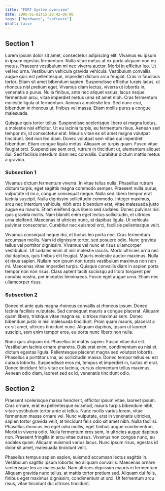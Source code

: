 ```yaml
---
title: "FORT System overview"
date: 2006-01-02T15:28:42-06:00
tags: ["hardware", "software"]
draft: false
---
```


## Section 1

Lorem ipsum dolor sit amet, consectetur adipiscing elit. Vivamus eu ipsum in ipsum egestas fermentum. Nulla vitae metus at ex porta aliquam non eu metus. Praesent vestibulum mi nec viverra auctor. Morbi in efficitur leo. Ut vel leo urna. Vestibulum vehicula gravida vehicula. Vestibulum convallis augue quis est pellentesque, imperdiet dictum arcu feugiat. Cras in faucibus tortor. Etiam sit amet bibendum sapien. Suspendisse efficitur turpis lacus, ut rhoncus nisl pretium eget. Vivamus diam lectus, viverra ut lobortis in, venenatis a purus. Nulla finibus, ante nec aliquet varius, lacus neque fermentum arcu, vitae imperdiet metus urna sit amet nibh. Cras fermentum molestie ligula ut fermentum. Aenean a molestie leo. Sed nunc erat, bibendum in rhoncus ut, finibus vel massa. Etiam mollis purus a congue malesuada.

Quisque quis tortor tellus. Suspendisse scelerisque libero at magna luctus, a molestie nisl efficitur. Ut eu lacinia turpis, eu fermentum risus. Aenean sed tempor mi, id consectetur erat. Mauris vitae ex sit amet magna volutpat tincidunt. Sed non leo diam. Donec volutpat sem vitae dui imperdiet bibendum. Etiam congue ligula metus. Aliquam ac turpis quam. Fusce vitae feugiat orci. Suspendisse sem orci, rutrum in tincidunt ut, elementum aliquet dui. Sed facilisis interdum diam nec convallis. Curabitur dictum mattis metus a gravida.

### Subsection 1

Vivamus dictum fermentum viverra. In vitae tellus nulla. Phasellus rutrum dictum turpis, eget sagittis magna commodo semper. Praesent nulla purus, vulputate id mi a, congue consequat neque. Nulla sed libero tempor erat lacinia suscipit. Nulla dignissim sollicitudin commodo. Integer maximus, arcu nec interdum vehicula, nibh eros bibendum erat, vitae malesuada justo augue eu mauris. Etiam eleifend quis libero sed sodales. Donec pulvinar nisi quis gravida mollis. Nam blandit enim eget lectus sollicitudin, et ultrices urna eleifend. Maecenas id ultrices nunc, at dapibus ligula. Ut vehicula pulvinar consectetur. Curabitur nec euismod orci, facilisis pellentesque velit.

Vivamus consequat neque dui, et luctus leo porta nec. Cras fermentum accumsan mollis. Nam id dignissim tortor, sed posuere odio. Nunc gravida tellus vel porttitor dignissim. Vivamus vel nunc et risus ullamcorper vestibulum. Ut sodales enim at nisl molestie iaculis. Morbi ultricies urna nec dui dapibus, quis finibus elit feugiat. Mauris molestie auctor maximus. Nulla et risus sapien. Nullam non ipsum non turpis vestibulum maximus non non mi. Maecenas vitae imperdiet turpis. Quisque convallis diam in sapien porta tempor non non risus. Class aptent taciti sociosqu ad litora torquent per conubia nostra, per inceptos himenaeos. Fusce eget augue urna. Etiam nec ullamcorper risus.

### Subsection 2

Donec et ante quis magna rhoncus convallis at rhoncus ipsum. Donec lacinia facilisis vulputate. Sed consequat mauris a congue placerat. Aliquam quam libero, tristique vitae magna eu, ultrices maximus sem. Donec bibendum justo in nisi malesuada tincidunt. Proin quam mauris, placerat a ex sit amet, ultrices tincidunt nunc. Aliquam dapibus, ipsum ut laoreet suscipit, sem enim tempor eros, eu porta nunc libero non nulla.

Nunc quis aliquam mi. Phasellus id mattis sapien. Fusce vitae dui elit. Vestibulum lacinia ornare pharetra. Duis erat enim, condimentum eu nisi et, dictum egestas ligula. Pellentesque placerat magna sed volutpat lobortis. Phasellus a porttitor urna, ac sollicitudin massa. Donec tempor tellus eu est cursus lobortis. Suspendisse eros mi, tempus et imperdiet in, luctus et erat. Donec tincidunt felis vitae ex lacinia, cursus elementum tellus maximus. Aenean odio diam, laoreet sed ex id, venenatis tincidunt odio.


## Section 2

Praesent scelerisque massa hendrerit, efficitur ipsum vitae, laoreet ipsum. Cras ornare, erat eu pellentesque euismod, mauris turpis bibendum nibh, vitae vestibulum tortor ante at tellus. Nunc mollis varius lorem, vitae fermentum massa ornare vel. Nunc vulputate, erat in venenatis ultricies, sapien tortor gravida velit, at tincidunt felis odio sit amet nibh. Nulla facilisi. Phasellus rhoncus leo eget odio mollis, eget finibus augue condimentum. Morbi in viverra odio. Nulla fermentum eros sem, in ultricies augue dapibus non. Praesent fringilla in arcu vitae cursus. Vivamus non congue nunc, eu sodales quam. Aliquam euismod varius lacus. Nunc ipsum risus, egestas id dolor sit amet, malesuada tincidunt velit.

Phasellus tempus sapien sapien, euismod accumsan lectus sagittis in. Vestibulum sagittis ipsum lobortis leo aliquam convallis. Maecenas ornare scelerisque leo ac malesuada. Nam ultrices dignissim mauris in fermentum. Aliquam gravida nunc tellus, at mattis tortor pretium sed. Aliquam dui felis, finibus eget maximus dignissim, condimentum ut orci. Ut fermentum arcu risus, vitae tincidunt dui ultrices tincidunt.
